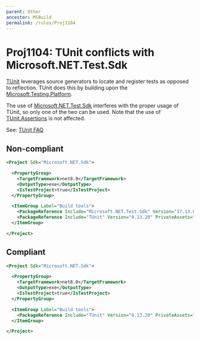 ```yaml
---
parent: Other
ancestor: MSBuild
permalink: /rules/Proj1104
---
```


# Proj1104: TUnit conflicts with Microsoft.NET.Test.Sdk
[TUnit](https://thomhurst.github.io/TUnit/) leverages source generators to
locate and register tests as opposed to reflection. TUnit does this by building
upon the [Microsoft.Testing.Platform](https://learn.microsoft.com/dotnet/core/testing/unit-testing-platform-intro).

The use of [Microsoft.NET.Test.Sdk](https://www.nuget.org/packages/Microsoft.NET.Test.Sdk)
interferes with the proper usage of TUnit, so only one of the two can be used.
Note that the use of [TUnit.Assertions](https://www.nuget.org/packages/TUnit.Assertions)
is not affected.

See: [TUnit FAQ](https://thomhurst.github.io/TUnit/docs/faq)

## Non-compliant
``` xml
<Project Sdk="Microsoft.NET.Sdk">

  <PropertyGroup>
    <TargetFramework>net8.0</TargetFramework>
    <OutputType>exe</OutputType>
    <IsTestProject>true</IsTestProject>
  </PropertyGroup>

  <ItemGroup Label="Build tools">
    <PackageReference Include="Microsoft.NET.Test.Sdk" Version="17.13.0" PrivateAssets="all" />    
    <PackageReference Include="TUnit" Version="0.13.20" PrivateAssets="all" />
  </ItemGroup>

</Project>
```

## Compliant
``` xml
<Project Sdk="Microsoft.NET.Sdk">

  <PropertyGroup>
    <TargetFramework>net8.0</TargetFramework>
    <OutputType>exe</OutputType>
    <IsTestProject>true</IsTestProject>
  </PropertyGroup>

  <ItemGroup Label="Build tools">
    <PackageReference Include="TUnit" Version="0.13.20" PrivateAssets="all" />
  </ItemGroup>

</Project>
```
